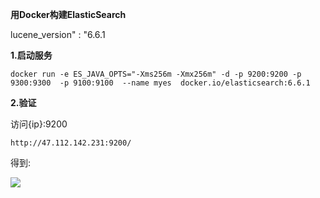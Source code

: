 **用Docker构建ElasticSearch**

lucene_version" : "6.6.1

**1.启动服务**

    docker run -e ES_JAVA_OPTS="-Xms256m -Xmx256m" -d -p 9200:9200 -p 9300:9300  -p 9100:9100  --name myes  docker.io/elasticsearch:6.6.1 


**2.验证**

访问{ip}:9200 

    http://47.112.142.231:9200/

得到:

![](../Images/1.png)





